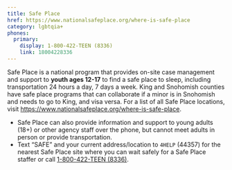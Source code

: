 ```yaml
---
title: Safe Place
href: https://www.nationalsafeplace.org/where-is-safe-place
category: lgbtqia+
phones:
  primary:
    display: 1-800-422-TEEN (8336)
    link: 18004228336
---
```


Safe Place is a national program that provides on-site case management and support to <strong>youth ages 12-17</strong> to find a safe place to sleep, including transportation 24 hours a day, 7 days a week. King and Snohomish counties have safe place programs that can collaborate if a minor is in Snohomish and needs to go to King, and visa versa. For a list of all Safe Place locations, visit <a href="https://www.nationalsafeplace.org/where-is-safe-place">https://www.nationalsafeplace.org/where-is-safe-place</a>.

* Safe Place can also provide information and support to young adults (18+) or other agency staff over the phone, but cannot meet adults in person or provide transportation.
* Text “SAFE” and your current address/location to `4HELP` (44357) for the nearest Safe Place site where you can wait safely for a Safe Place staffer or call <a href="tel:18004228336">1-800-422-TEEN (8336)</a>.
